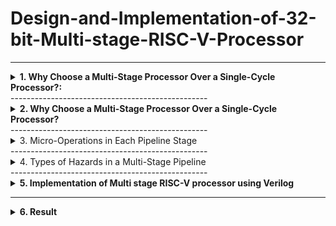 # Design-and-Implementation-of-32-bit-Multi-stage-RISC-V-Processor
-------------------------------------------------

<details>
<summary><b>1. Why Choose a Multi-Stage Processor Over a Single-Cycle Processor?:</b> </summary>
  
**i. Single Cycle Processor**

- Before diving into the multi-stage pipeline processor, let's first understand the singlecycle processor. Then we can see why pipelining is important.
<img width="747" height="244" alt="Image" src="https://github.com/user-attachments/assets/b6fbe355-b7ff-4f13-a39d-e4f6676bc349" />

-  A Single Cycle RISC-V Processor is a basic CPU design in which every
instruction is executed in exactly one clock cycle.
- This includes all five stages of instruction execution: instruction fetch, decode,
execute, memory access, and write-back.



- Program:

```
main:
addi x1, x0, 5
addi x2, x0, 10
add x3, x2, x1
```

- **Demo Video**

[![Watch the video](https://img.youtube.com/vi/19tvVzC2Peg3M1gEwgkp9zjb7W3Y67ugn/0.jpg)](https://drive.google.com/file/d/19tvVzC2Peg3M1gEwgkp9zjb7W3Y67ugn/view?usp=drive_)

<img width="744" height="283" alt="Image" src="https://github.com/user-attachments/assets/f42cb67a-c48a-4520-abdb-77796764d357" />
- No need to handle data, control, or structural hazards since there’s no overlap between
instructions.
- The clock cycle has to be long enough to finish the slowest instruction so faster
instructions waste time.
- Only one instruction runs at a time, so it’s slow overall.


</details>
-------------------------------------------------
<details>
<summary><b>2. Why Choose a Multi-Stage Processor Over a Single-Cycle Processor?</b></summary>

- That's why we use a multi-stage processor, it runs faster and is more efficient than
a single-cycle processor.

- Stages in Multi stage pipelined processor
  ## stage pipeline:
IF → ID → EX → MEM → WB




### IF – Instruction Fetch:
- Here we fetch an instruction from memory.
- PC register already contains the address of next instruction, so simply whatever is there
in PC from that memory location we read.
### ID – Instruction Decode:
- Here we try to decode the opcode and find out the what kind of instruction it is.
- While decoding is going on it also do some fetching.
- Assuming that there will be 16bit immediate data, it will be taking that last 16bit of
instruction and it will be doing a sign extension to 32bits.
### EX-Execute:
- Here we execute the instruction or some instructions we have to compute the effective
address.
- It’s actual memory address from which data will be loaded (LW) or to which data will
be stored(SW).
### MEM – Memory Access:
- In this stage here it actually d memory access, read & write from memory.
- For branch instruction it decides whether to branch or not.
### WB – Write Back:
 The result of an instruction is written back to the register file.
- After an instruction finishes calculating, we store the result into register in the register
file. 

- Let us understand the pipeline stages in a multi-stage processor by taking an example. 
  **Program:**

```
text
main:
addi x1, x0, 5
addi x2, x0, 10
nop
nop
add x3, x2, x1 
```

- **Demo Video**

[![Watch the video]([https://img.youtube.com/vi/19tvVzC2Peg3M1gEwgkp9zjb7W3Y67ugn/0.jpg)](https://drive.google.com/file/d/19tvVzC2Peg3M1gEwgkp9zjb7W3Y67ugn/view?usp=drive_](https://drive.google.com/file/d/1kfnzHK05PBeWIAu1yKHBBrIyfgy1o7B-%20/view?usp=drive_link))



<img width="688" height="507" alt="Image" src="https://github.com/user-attachments/assets/e7445b82-0587-4c2b-9583-be36296b104f" />
</details>
-------------------------------------------------

<details>
<summary><b></b> 3. Micro-Operations in Each Pipeline Stage</summary> 

<img width="1908" height="593" alt="Image" src="https://github.com/user-attachments/assets/ac1e4b32-6259-4dcd-ba41-fbefe5837ded" />
- **IF_ID Stage:**
  The instruction is fetched from memory using the program counter, and the PC is
incremented by 4 to point to the next instruction.
- **ID/EX Stage :**
  The instruction is decoded, source registers are read, and control signals are generated
for the next stage.
- **EX/MEM Stage:**
  The ALU performs the required operation such as arithmetic or address calculation, and
the result is passed to the memory stage along with updated control signals.

- **MEM/WB Stage:**
  If it’s a load instruction, data is read from memory; otherwise, the ALU result is
prepared to be written back to the register file.

</details>
-------------------------------------------------

<details>
<summary><b></b>4. Types of Hazards in a Multi-Stage Pipeline </summary> 


## Data Hazards:
When an instruction depends on the result of a previous instruction that hasn’t yet
completed.

Example:
```
addi x1, x0, 5 # x1 = 5
addi x2, x0, 10 # x2 = 10
add x3, x1, x2 # x3 = x1 + x2 → data hazard here 

```

**Demo Video**
[![Watch the video]([https://img.youtube.com/vi/19tvVzC2Peg3M1gEwgkp9zjb7W3Y67ugn/0.jpg)](https://drive.google.com/file/d/19tvVzC2Peg3M1gEwgkp9zjb7W3Y67ugn/view?usp=drive_](https://drive.google.com/file/d/1hl8igFd6qln0DeALkVckzusGewKk0ejF/view?usp=drive_link))

<img width="936" height="627" alt="Image" src="https://github.com/user-attachments/assets/81460f42-11a3-4960-9fec-63c37ab26967" />

- add x3, x1, x2 is trying to read x1 and x2 in its ID stage.
- But x1 and x2 haven’t reached WB yet, so their correct values aren't available yet.
- This is a Read After Write (RAW) data hazard.

## Control Hazards:
Hazards caused by branch or jump instructions that change the program counter
(PC). 
- Example:
  
 - What's is hazard in this
- Assume x1 = 5, x2 = 5 initially
```
addi x1, x0, 5 # x1 = 5
addi x2, x0, 5 # x2 = 5
beq x1, x2, target # If equal, jump to target
addi x3, x0, 10 # This should be skipped if branch is taken
addi x4, x0, 20 # This will be target
target:
addi x5, x0, 30 # This is where we land if beq taken 
```

- **Demo Video**
[![Watch the video]([https://img.youtube.com/vi/19tvVzC2Peg3M1gEwgkp9zjb7W3Y67ugn/0.jpg)](https://drive.google.com/file/d/19tvVzC2Peg3M1gEwgkp9zjb7W3Y67ugn/view?usp=drive_](https://drive.google.com/file/d/1IAJcRL9DWJ0aPErHSCn9yp1pkTqZmGHF/view?usp=drive_link))

<img width="1019" height="484" alt="Image" src="https://github.com/user-attachments/assets/4e974507-baf8-4a1f-bd46-e822242aaf4c" />
- In a 5-stage pipeline (like in Ripes), branch instructions like beq are only
resolved in the Execute (EX) stage, which is 2 cycles after the fetch.
- The branch decision (beq) is only made in the Execute (EX) stage.
- Meanwhile, the next instructions (addi x3, addi x4) are already fetched and
possibly entered decode or execute stages.
- This creates a Control Hazard — the CPU is unsure whether to continue with
x3/x4 or jump to target. 

## Structural Hazard:
A Structural Hazard occurs when hardware resources are not sufficient to support
multiple instructions executing in parallel in the pipeline. 

- Example:

```
lw x1, 0(x2) # Instruction 1 — Load word from memory into x1
addi x3, x0, 5 # Instruction 2 — Set x3 = 5 (uses ALU, no memory access)
sw x4, 0(x5) # Instruction 3 — Store word from x4 into memory at address in x5 

```

- **Demo Video**
[![Watch the video]([https://img.youtube.com/vi/19tvVzC2Peg3M1gEwgkp9zjb7W3Y67ugn/0.jpg)](https://drive.google.com/file/d/19tvVzC2Peg3M1gEwgkp9zjb7W3Y67ugn/view?usp=drive_](https://drive.google.com/file/d/1V3A_KQz1bCuY_dOkxBQSieeDTePHF8T/view?usp=drive_link))
- lw x1, 0(x2) and sw x4, 0(x5) involve memory access.
- If memory is not properly initialized or x2/x5 don't point to valid memory,
these memory-related instructions don't actually read or write correctly.
- But addi x3, x0, 5 is a pure ALU instruction (doesn't depend on memory),
so it always works and updates x3.

</details>
-------------------------------------------------

<details>
<summary><b>5. Implementation of Multi stage RISC-V processor using Verilog</b></summary>
  
- Design:
  
```
module pipe_riscv32(clk1, clk2);
 input clk1, clk2;
 reg [31:0] pc, IF_ID_IR, IF_ID_NPC;
 reg [31:0] ID_EX_IR, ID_EX_NPC, ID_EX_A, ID_EX_B, ID_EX_Imm;
 reg [2:0] ID_EX_type, EX_MEM_type, MEM_WB_type;
 reg [31:0] EX_MEM_IR, EX_MEM_ALUOut, EX_MEM_B;
 reg EX_MEM_cond;
 reg [31:0] MEM_WB_IR, MEM_WB_ALUOut, MEM_WB_LMD;
 reg [31:0] Reg [0:31]; // Register Bank 32x32
 reg [31:0] MEM [0:1023]; // Memory 1024x32
 reg HALTED;
 reg TAKEN_BRANCH;
 parameter ADD = 6'b000000,
 SUB = 6'b000001,
 AND = 6'b000010,
 OR = 6'b000011,
 SLT = 6'b000100,
 MUL = 6'b000101,
 HLT = 6'b111111,
 LW = 6'b001000,
 SW = 6'b001001,
 ADDI= 6'b001010,
 SUBI= 6'b001011,
 SLTI= 6'b001100,
 BNEQZ=6'b001101,
 BEQZ= 6'b001110;
 parameter RR_ALU = 3'b000,
 RM_ALU = 3'b001,
 LOAD = 3'b010,
 STORE = 3'b011,
 BRANCH = 3'b100,
 HALT = 3'b101;
 // IF Stage
 always @(posedge clk1)
 if (HALTED == 0) begin
 if (((EX_MEM_IR[31:26] == BEQZ) && (EX_MEM_cond == 1)) ||
 ((EX_MEM_IR[31:26] == BNEQZ) && (EX_MEM_cond == 0))) begin
 IF_ID_IR <= #2 MEM[EX_MEM_ALUOut];
 TAKEN_BRANCH <= #2 1'b1;
 IF_ID_NPC <= #2 EX_MEM_ALUOut + 1;
 pc <= #2 EX_MEM_ALUOut + 1;
 end else begin
 IF_ID_IR <= #2 MEM[pc];
 IF_ID_NPC <= #2 pc + 1;
 pc <= #2 pc + 1;
 end
 end
 // ID Stage
 always @(posedge clk2)
 if (HALTED == 0) begin
 ID_EX_A <= #2 Reg[IF_ID_IR[25:21]];
 if (IF_ID_IR[20:16] == 5'b00000)
 ID_EX_B <= #2 0;
 else
 ID_EX_B <= #2 Reg[IF_ID_IR[20:16]];
 ID_EX_NPC <= #2 IF_ID_NPC;
 ID_EX_IR <= #2 IF_ID_IR;
 ID_EX_Imm <= #2 {{16{IF_ID_IR[15]}}, IF_ID_IR[15:0]}; // sign-extend imm
 case (IF_ID_IR[31:26])
 ADD, SUB, AND, OR, SLT, MUL: ID_EX_type <= #2 RR_ALU;
 ADDI, SUBI, SLTI: ID_EX_type <= #2 RM_ALU;
 LW: ID_EX_type <= #2 LOAD;
 SW: ID_EX_type <= #2 STORE;
 BNEQZ, BEQZ: ID_EX_type <= #2 BRANCH;
 HLT: ID_EX_type <= #2 HALT;
 default: ID_EX_type <= #2 HALT;
 endcase
 end
 // EX Stage
 always @(posedge clk1)
 if (HALTED == 0) begin
 EX_MEM_type <= #2 ID_EX_type;
 EX_MEM_IR <= #2 ID_EX_IR;
 TAKEN_BRANCH <= #2 0;
 case (ID_EX_type)
 RR_ALU: begin
 case (ID_EX_IR[31:26])
 ADD: EX_MEM_ALUOut <= #2 ID_EX_A + ID_EX_B;
 SUB: EX_MEM_ALUOut <= #2 ID_EX_A - ID_EX_B;
 AND: EX_MEM_ALUOut <= #2 ID_EX_A & ID_EX_B;
 OR: EX_MEM_ALUOut <= #2 ID_EX_A | ID_EX_B;
 MUL: EX_MEM_ALUOut <= #2 ID_EX_A * ID_EX_B;
 SLT: EX_MEM_ALUOut <= #2 (ID_EX_A < ID_EX_B);
 default: EX_MEM_ALUOut <= #2 32'hxxxxxxxx;
 endcase
 end
 RM_ALU: begin
 case (ID_EX_IR[31:26])
 ADDI: EX_MEM_ALUOut <= #2 ID_EX_A + ID_EX_Imm;
 SUBI: EX_MEM_ALUOut <= #2 ID_EX_A - ID_EX_Imm;
 SLTI: EX_MEM_ALUOut <= #2 (ID_EX_A < ID_EX_Imm);
 default: EX_MEM_ALUOut <= #2 32'hxxxxxxxx;
 endcase
 end
 LOAD, STORE: begin
 EX_MEM_ALUOut <= #2 ID_EX_A + ID_EX_Imm;
 EX_MEM_B <= #2 ID_EX_B;
 end
 BRANCH: begin
 EX_MEM_ALUOut <= #2 ID_EX_NPC + ID_EX_Imm;
 EX_MEM_cond <= #2 (ID_EX_A == 0); // assuming zero check for branch
 end
 endcase
 end
 // MEM Stage
 always @(posedge clk2)
 if (HALTED == 0) begin
 MEM_WB_type <= #2 EX_MEM_type;
 MEM_WB_IR <= #2 EX_MEM_IR;
 case (EX_MEM_type)
 RR_ALU, RM_ALU: MEM_WB_ALUOut <= #2 EX_MEM_ALUOut;
 LOAD: MEM_WB_LMD <= #2 MEM[EX_MEM_ALUOut];
 STORE:
 if (TAKEN_BRANCH == 0)
 MEM[EX_MEM_ALUOut] <= #2 EX_MEM_B;
 endcase
 end
 // WB Stage
 always @(posedge clk1)
 if (HALTED == 0) begin
 if (TAKEN_BRANCH == 0)
 case (MEM_WB_type)
 RR_ALU: Reg[MEM_WB_IR[15:11]] <= #2 MEM_WB_ALUOut;
 RM_ALU, LOAD: Reg[MEM_WB_IR[20:16]] <= #2 (MEM_WB_type == LOAD
? MEM_WB_LMD : MEM_WB_ALUOut);
 HALT: HALTED <= #2 1'b1;
 endcase
 end
endmodule 
```

- Test Bench:

 ```
module pipe_riscv32_tb;
 reg clk1, clk2;
 integer i;
 // Instantiate the processor
 pipe_riscv32 DUT(clk1, clk2);
 // Clock generation
 initial begin
 clk1 = 0; clk2 = 0;
 forever begin
 #5 clk1 = ~clk1; // Toggle clk1 every 5 time units
 #5 clk2 = ~clk2; // Toggle clk2 after clk1
 end
 end
 // Initialize memory and registers
 initial begin
 // Clear register file and memory
 for (i = 0; i < 32; i = i + 1)
 DUT.Reg[i] = 0;
 for (i = 0; i < 1024; i = i + 1)
 DUT.MEM[i] = 32'h00000000;
 // -----------------------------
 // Program: Simple instruction flow
 // -----------------------------
 // ADDI R1, R0, #5 => R1 = 5
 // ADDI R2, R0, #10 => R2 = 10
 // ADD R3, R1, R2 => R3 = R1 + R2 = 15
 // SW R3, 100(R0) => MEM[100] = R3
 // LW R4, 100(R0) => R4 = MEM[100]
 // HLT
 DUT.MEM[0] = {6'b001010, 5'd0, 5'd1, 16'd5}; // ADDI R1, R0, 5
 DUT.MEM[1] = {6'b001010, 5'd0, 5'd2, 16'd10}; // ADDI R2, R0, 10
 DUT.MEM[2] = {6'b000000, 5'd1, 5'd2, 5'd3, 11'd0}; // ADD R3, R1, R2
 DUT.MEM[3] = {6'b111111, 26'd0}; // HLT
 // Reset control flags
 DUT.HALTED = 0;
 DUT.TAKEN_BRANCH = 0;
 DUT.pc = 0;
 // Simulation time
 #200;
 // Output Register Contents
 $display("\nFinal Register Values:");
 for (i = 0; i < 8; i = i + 1)
 $display("R[%0d] = %0d", i, DUT.Reg[i]);
 $display("\nMemory[100] = %0d", DUT.MEM[100]);
 $finish;
 end
endmodule 
```
</details>

-------------------------------------------------
<details>
<summary><b>6. Result</b></summary>
Final Register Values:
R[0] = 0
R[1] = 5
R[2] = 10
R[3] = 5
R[4] = 0
R[5] = 0
R[6] = 0
R[7] = 0
Memory[100] = 0
testbench.sv:56: $finish called at 200 (1s) 
  <img width="1814" height="783" alt="Image" src="https://github.com/user-attachments/assets/45edf2a0-daad-4e7d-91bf-d30bb0e1ee0c" />
</details>
